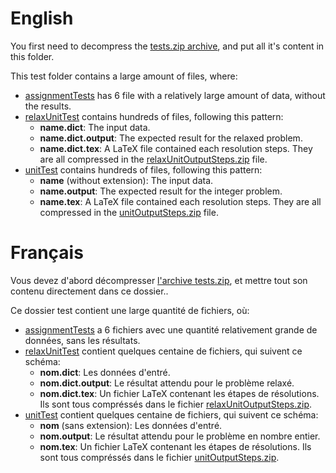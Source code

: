 # English

You first need to decompress the [tests.zip archive](/tests/tests.zip), and put all it's content in this folder.

This test folder contains a large amount of files, where:
- [assignmentTests](./assignmentTests/) has 6 file with a relatively large amount of data, without the results.
- [relaxUnitTest](./relaxUnitTests/) contains hundreds of files, following this pattern:
  - **name.dict**: The input data.
  - **name.dict.output**: The expected result for the relaxed problem.
  - **name.dict.tex**: A LaTeX file contained each resolution steps. They are all compressed in the [relaxUnitOutputSteps.zip](/tests/relaxUnitTests/relaxUnitOutputSteps.zip) file.
- [unitTest](./unitTests/) contains hundreds of files, following this pattern:
  - **name** (without extension): The input data.
  - **name.output**: The expected result for the integer problem.
  - **name.tex**: A LaTeX file contained each resolution steps. They are all compressed in the [unitOutputSteps.zip](/tests/unitTests/unitOutputSteps.zip) file.

# Français

Vous devez d'abord décompresser [l'archive tests.zip](/tests/tests.zip), et mettre tout son contenu directement dans ce dossier..

Ce dossier test contient une large quantité de fichiers, où:
- [assignmentTests](./assignmentTests/) a 6 fichiers avec une quantité relativement grande de données, sans les résultats.
- [relaxUnitTest](./relaxUnitTests/) contient quelques centaine de fichiers, qui suivent ce schéma:
  - **nom.dict**: Les données d'entré.
  - **nom.dict.output**: Le résultat attendu pour le problème relaxé.
  - **nom.dict.tex**: Un fichier LaTeX contenant les étapes de résolutions. Ils sont tous compréssés dans le fichier [relaxUnitOutputSteps.zip](/tests/relaxUnitTests//relaxUnitOutputSteps.zip).
- [unitTest](./unitTests/) contient quelques centaine de fichiers, qui suivent ce schéma:
  - **nom** (sans extension): Les données d'entré.
  - **nom.output**: Le résultat attendu pour le problème en nombre entier.
  - **nom.tex**: Un fichier LaTeX contenant les étapes de résolutions. Ils sont tous compréssés dans le fichier [unitOutputSteps.zip](/tests/unitTests/unitOutputSteps.zip).
